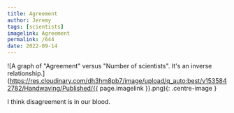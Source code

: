 ```yaml
---
title: Agreement
author: Jeremy
tags: [scientists]
imagelink: Agreement
permalink: /644
date: 2022-09-14
---
```


![A graph of "Agreement" versus "Number of scientists". It's an inverse relationship.](https://res.cloudinary.com/dh3hm8pb7/image/upload/q_auto:best/v1535842782/Handwaving/Published/{{ page.imagelink }}.png){: .centre-image }

I think disagreement is in our blood.
